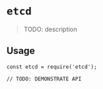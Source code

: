 # `etcd`

> TODO: description

## Usage

```
const etcd = require('etcd');

// TODO: DEMONSTRATE API
```
